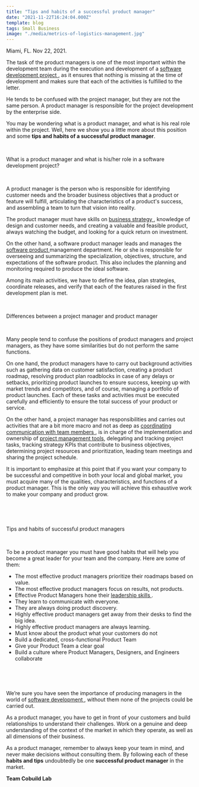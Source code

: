 ```yaml
---
title: "Tips and habits of a successful product manager"
date: "2021-11-22T16:24:04.000Z"
template: blog
tags: Small Business
image: "./media/metrics-of-logistics-management.jpg"
---
```



Miami, FL. Nov 22, 2021.

The task of the product managers is one of the most important within the development team during the execution and development of a <a target="_blank" href="https://www.cobuildlab.com/services/custom-software-development/"> software development project </a>, as it ensures that nothing is missing at the time of development and makes sure that each of the activities is fulfilled to the letter. 

He tends to be confused with the project manager, but they are not the same person. A product manager is responsible for the project development by the enterprise side.

You may be wondering what is a product manager, and what is his real role within the project. Well, here we show you a little more about this position and some **tips and habits of a successful product manager**.

<br>

<title-2>What is a product manager and what is his/her role in a software development project?</title-2>

<br>

A product manager is the person who is responsible for identifying customer needs and the broader business objectives that a product or feature will fulfill, articulating the characteristics of a product's success, and assembling a team to turn that vision into reality.  

The product manager must have skills on <a target="_blank" href="https://www.cobuildlab.com/blog/Business-Model-vs-Business-Strategy-for-a-Software-Company/"> business strategy </a>, knowledge of design and customer needs, and creating a valuable and feasible product, always watching the budget, and looking for a quick return on investment. 

On the other hand, a software product manager leads and manages the <a target="_blank" href="https://www.cobuildlab.com/blog/Process-Automation-and-Software-Solutions-for-Small-Businesses/"> software product </a> management department. He or she is responsible for overseeing and summarizing the specialization, objectives, structure, and expectations of the software product. This also includes the planning and monitoring required to produce the ideal software. 

Among its main activities, we have to define the idea, plan strategies, coordinate releases, and verify that each of the features raised in the first development plan is met.

<br>

<title-2>Differences between a project manager and product manager</title-2>

<br>

Many people tend to confuse the positions of product managers and project managers, as they have some similarities but do not perform the same functions. 

On one hand, the product managers have to carry out background activities such as gathering data on customer satisfaction, creating a product roadmap, resolving product plan roadblocks in case of any delays or setbacks, prioritizing product launches to ensure success, keeping up with market trends and competitors, and of course, managing a portfolio of product launches. Each of these tasks and activities must be executed carefully and efficiently to ensure the total success of your product or service. 

On the other hand, a project manager has responsibilities and carries out activities that are a bit more macro and not as deep as <a target="_blank" href="https://www.cobuildlab.com/blog/improve-communications-to-increase-team-productivity-by-developing-custom-software/">   coordinating communication with team members </a>, is in charge of the implementation and ownership of <a target="_blank" href="https://www.cobuildlab.com/blog/top-project-management-software-tools/"> project management tools</a>, delegating and tracking project tasks, tracking strategy KPIs that contribute to business objectives, determining project resources and prioritization, leading team meetings and sharing the project schedule.  

It is important to emphasize at this point that if you want your company to be successful and competitive in both your local and global market, you must acquire many of the qualities, characteristics, and functions of a product manager. This is the only way you will achieve this exhaustive work to make your company and product grow.

<br>

<youtube-video id="8kEdUQxGGeM"></youtube-video>

<br>

<title-2>Tips and habits of successful product managers</title-2>

<br>

To be a product manager you must have good habits that will help you become  a great leader for your team and the company. Here are some of them:

* The most effective product managers prioritize their roadmaps based on value.
* The most effective product managers focus on results, not products.
* Effective Product Managers hone their <a target="_blank" href="https://www.investopedia.com/articles/pf/12/leadership-skils.asp"> leadership skills </a>.
* They learn to communicate with everyone.
* They are always doing product discovery.
* Highly effective product managers get away from their desks to find the big idea.
* Highly effective product managers are always learning.
* Must know about the product what your customers do not
* Build a dedicated, cross-functional Product Team
* Give your Product Team a clear goal
* Build a culture where Product Managers, Designers, and Engineers collaborate

<br>

<youtube-video id="9Xtgadi5z7E"></youtube-video>

<br>

We’re sure you have seen the importance of producing managers in the world of <a target="_blank" href="https://www.cobuildlab.com/services/"> software development </a>, without them none of the projects could be carried out. 

As a product manager, you have to get in front of your customers and build relationships to understand their challenges. Work on a genuine and deep understanding of the context of the market in which they operate, as well as all dimensions of their business.  

As a product manager, remember to always keep your team in mind, and never make decisions without consulting them.  By following each of these **habits and tips** undoubtedly be one **successful product manager** in the market.

**Team Cobuild Lab**

